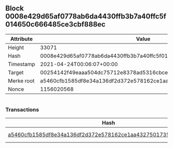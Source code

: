 ## Block 0008e429d65af0778ab6da4430ffb3b7a40ffc5f014650c666485ce3cbf888ec

Attribute | Value
--- | ---
Height | 33071
Hash | 0008e429d65af0778ab6da4430ffb3b7a40ffc5f014650c666485ce3cbf888ec
Timestamp | 2021-04-24T00:06:07+00:00
Target | 00254142f49eaaa504dc75712e8378ad5316cbcead634704b3734b6271167cc4
Merke root | a5460cfb1585df8e34a136df2d372e578162ce1aa432750173510d2c9bf75f2c
Nonce | 1156020568

```

```

### Transactions

Hash | Amount
--- | ---
[a5460cfb1585df8e34a136df2d372e578162ce1aa432750173510d2c9bf75f2c](a5460cfb1585df8e34a136df2d372e578162ce1aa432750173510d2c9bf75f2c.md) | 10.00000000 SKEPTI 
